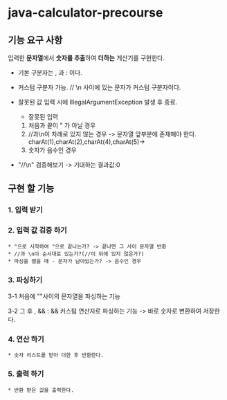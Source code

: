 # java-calculator-precourse

## 기능 요구 사항
입력한 **문자열**에서 **숫자를 추출**하여 **더하는** 게산기를 구현한다.
* 기본 구분자는 , 과 : 이다.


* 커스텀 구분자 가능. // \n 사이에 있는 문자가 커스텀 구분자이다.
* 잘못된 값 입력 시에 IllegalArgumentException 발생 후 종료.
  * 잘못된 입력
  1. 처음과 끝이 " 가 아닐 경우
  2. //과\n이 차례로 있지 않는 경우 -> 문자열 앞부분에 존재해야 한다. charAt(1),charAt(2),charAt(4),charAt(5)-> 
  3. 숫자가 음수인 경우


* "//\n" 검증해보기 -> 기대하는 결과값:0

## 구현 할 기능
### 1. 입력 받기
### 2. 입력 값 검증 하기
    * "으로 시작하여 "으로 끝나는가? -> 끝나면 그 사이 문자열 반환
    * //과 \n이 순서대로 있는가?(//이 뒤에 있지 않은가?)
    * 파싱을 했을 때 - 문자가 남아있는가? -> 음수인 경우
### 3. 파싱하기
3-1 처음에 ""사이의 문자열을 파싱하는 기능

3-2 그 후 , && : && 커스텀 연산자로 파싱하는 기능 -> 바로 숫자로 변환하여 저장한다.
### 4. 연산 하기
    * 숫자 리스트를 받아 더한 후 반환한다.
### 5. 출력 하기
    * 반환 받은 값을 출력한다.